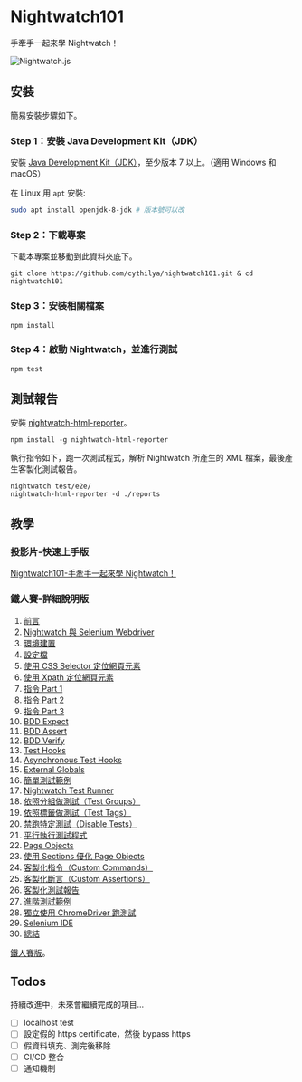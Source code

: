 # Nightwatch101
手牽手一起來學 Nightwatch！

![Nightwatch.js](https://cythilya.github.io/assets/nightwatch101/nightwatch.png)

## 安裝
簡易安裝步驟如下。

### Step 1：安裝 Java Development Kit（JDK）
安裝 [Java Development Kit（JDK）](http://www.oracle.com/technetwork/java/javase/downloads/jdk9-downloads-3848520.html)，至少版本 7 以上。（適用 Windows 和 macOS）

在 Linux 用 `apt` 安裝:

```bash
sudo apt install openjdk-8-jdk # 版本號可以改
```

### Step 2：下載專案
下載本專案並移動到此資料夾底下。

```
git clone https://github.com/cythilya/nightwatch101.git & cd nightwatch101
```

### Step 3：安裝相關檔案
```
npm install
```

### Step 4：啟動 Nightwatch，並進行測試
```
npm test
```

## 測試報告
安裝 [nightwatch-html-reporter](https://github.com/jls/nightwatch-html-reporter)。

```
npm install -g nightwatch-html-reporter
```

執行指令如下，跑一次測試程式，解析 Nightwatch 所產生的 XML 檔案，最後產生客製化測試報告。

```
nightwatch test/e2e/
nightwatch-html-reporter -d ./reports
```

## 教學
### 投影片-快速上手版
[Nightwatch101-手牽手一起來學 Nightwatch！](https://www.slideshare.net/cythilya/nightwatch101)

### 鐵人賽-詳細說明版
1. [前言](https://cythilya.github.io/2017/12/11/nightwatch-intro/)
2. [Nightwatch 與 Selenium Webdriver](https://cythilya.github.io/2017/12/12/nightwatch-and-selenium-webdriver/)
3. [環境建置](https://cythilya.github.io/2017/12/13/nightwatch-installation/)
4. [設定檔](https://cythilya.github.io/2017/12/14/nightwatch-config/)
5. [使用 CSS Selector 定位網頁元素](https://cythilya.github.io/2017/12/15/nightwatch-css-selector/)
6. [使用 Xpath 定位網頁元素](https://cythilya.github.io/2017/12/16/nightwatch-xpath/)
7. [指令 Part 1](https://cythilya.github.io/2017/12/17/nightwatch-commands-part-1/)
8. [指令 Part 2](https://cythilya.github.io/2017/12/18/nightwatch-commands-part-2/)
9. [指令 Part 3](https://cythilya.github.io/2017/12/19/nightwatch-commands-part-3/)
10. [BDD Expect](https://cythilya.github.io/2017/12/20/nightwatch-bdd-expect/)
11. [BDD Assert](https://cythilya.github.io/2017/12/21/nightwatch-bdd-assert/)
12. [BDD Verify](https://cythilya.github.io/2017/12/22/nightwatch-bdd-verify/)
13. [Test Hooks](https://cythilya.github.io/2017/12/23/nightwatch-test-hooks/)
14. [Asynchronous Test Hooks](https://cythilya.github.io/2017/12/24/nightwatch-asynchronous-test-hooks/)
15. [External Globals](https://cythilya.github.io/2017/12/25/nightwatch-external-globals/)
16. [簡單測試範例](https://cythilya.github.io/2017/12/26/nightwatch-example-1/)
17. [Nightwatch Test Runner](https://cythilya.github.io/2017/12/27/nightwatch-test-runner/)
18. [依照分組做測試（Test Groups）](https://cythilya.github.io/2017/12/28/nightwatch-test-groups/)
19. [依照標籤做測試（Test Tags）](https://cythilya.github.io/2017/12/29/nightwatch-test-tags/)
20. [禁跑特定測試（Disable Tests）](https://cythilya.github.io/2017/12/30/nightwatch-disabling-tests/)
21. [平行執行測試程式](https://cythilya.github.io/2017/12/31/nightwatch-parallel-running/)
22. [Page Objects](https://cythilya.github.io/2018/01/01/nightwatch-page-objects/)
23. [使用 Sections 優化 Page Objects](https://cythilya.github.io/2018/01/02/nightwatch-page-objects-sections/)
24. [客製化指令（Custom Commands）](https://cythilya.github.io/2018/01/03/nightwatch-custom-commands/)
25. [客製化斷言（Custom Assertions）](https://cythilya.github.io/2018/01/04/nightwatch-custom-assertions/)
26. [客製化測試報告](https://cythilya.github.io/2018/01/05/nightwatch-custom-reporter/)
27. [進階測試範例](https://cythilya.github.io/2018/01/06/nightwatch-example-2/)
28. [獨立使用 ChromeDriver 跑測試](https://cythilya.github.io/2018/01/07/nightwatch-standalone-chrome-driver/)
29. [Selenium IDE](https://cythilya.github.io/2018/01/08/selenium-ide/)
30. [總結](https://cythilya.github.io/2018/01/09/nightwatch-summary/)

[鐵人賽版](https://ithelp.ithome.com.tw/users/20092232/ironman/1241)。

## Todos
持續改進中，未來會繼續完成的項目...

- [ ] localhost test
- [ ] 設定假的 https certificate，然後 bypass https
- [ ] 假資料填充、測完後移除
- [ ] CI/CD 整合
- [ ] 通知機制
